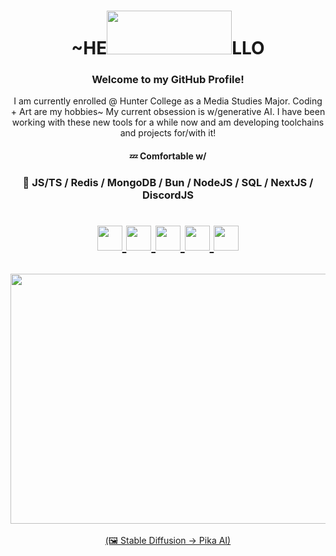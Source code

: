 <h1 align="center">~HE<img src="https://i.imgur.com/i07aA83.gif" width="200" height="70"/>LLO</h1>

<h3 align="center">Welcome to my GitHub Profile! </h3>
<p align="center"> I am currently enrolled @ Hunter College as a Media Studies Major. Coding + Art are my hobbies~ My current obsession is w/generative AI. I have been working with these new tools for a while now and am developing toolchains and projects for/with it! <br>
  <h4 align ="center"> 💤 Comfortable w/ </h4>
  <h3 align="center">🍕 JS/TS / Redis / MongoDB / Bun / NodeJS / SQL / NextJS / DiscordJS</h3> 
</p>
<h1 align="center">

<a href="https://www.shokkunn.art/" target="_blank"><img src="https://media.giphy.com/media/1Ir5ognfMO0xh5TAzT/giphy.gif" width="40" height="40"/>
<a href="https://www.artstation.com/shokkunn" target="_blank"><img src="https://i.imgur.com/jHcuSt1.png" width="40" height="40"/>
<a href="https://www.linkedin.com/in/wai-hlaing-b9a3a81b8/" target="_blank"><img src="https://i.imgur.com/uD9h1aY.png" width="40" height="40"/>
<a href="https://medibang.com/u/Shokkunn/" target="_blank"><img src="https://i.imgur.com/jfe2ok8.png" width="40" height="40"/>
<a href="https://www.pixiv.me/shokkuun" target="_blank"><img src="https://i.imgur.com/lNkR9wZ.png" width="40" height="40"/>
</h1>

<h2 align="center"><img src="https://i.imgur.com/6FJZa7b.gif" width="800" height="400"/></h2>
<p align="center"> (🖼 Stable Diffusion -> Pika AI) </p>


